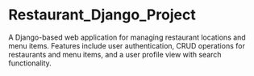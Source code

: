 # Restaurant_Django_Project
A Django-based web application for managing restaurant locations and menu items. Features include user authentication, CRUD operations for restaurants and menu items, and a user profile view with search functionality.
